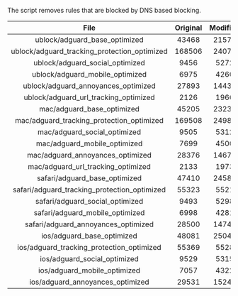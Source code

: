 The script removes rules that are blocked by DNS based blocking.


| File | Original | Modified |
|:----:|:-----:|:-----:|
| ublock/adguard_base_optimized | 43468 | 21579 |
| ublock/adguard_tracking_protection_optimized | 168506 | 24077 |
| ublock/adguard_social_optimized | 9456 | 5272 |
| ublock/adguard_mobile_optimized | 6975 | 4260 |
| ublock/adguard_annoyances_optimized | 27893 | 14436 |
| ublock/adguard_url_tracking_optimized | 2126 | 1966 |
| mac/adguard_base_optimized | 45205 | 23237 |
| mac/adguard_tracking_protection_optimized | 169508 | 24989 |
| mac/adguard_social_optimized | 9505 | 5312 |
| mac/adguard_mobile_optimized | 7699 | 4500 |
| mac/adguard_annoyances_optimized | 28376 | 14671 |
| mac/adguard_url_tracking_optimized | 2133 | 1973 |
| safari/adguard_base_optimized | 47410 | 24589 |
| safari/adguard_tracking_protection_optimized | 55323 | 5521 |
| safari/adguard_social_optimized | 9493 | 5298 |
| safari/adguard_mobile_optimized | 6998 | 4281 |
| safari/adguard_annoyances_optimized | 28500 | 14748 |
| ios/adguard_base_optimized | 48081 | 25049 |
| ios/adguard_tracking_protection_optimized | 55369 | 5528 |
| ios/adguard_social_optimized | 9529 | 5315 |
| ios/adguard_mobile_optimized | 7057 | 4322 |
| ios/adguard_annoyances_optimized | 29531 | 15241 |